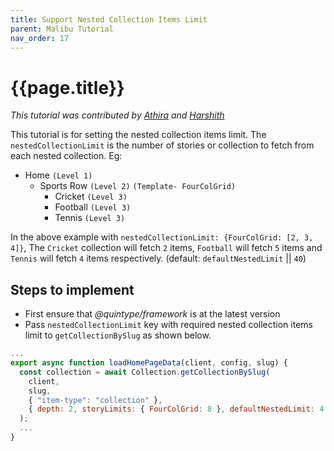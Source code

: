 ```yaml
---
title: Support Nested Collection Items Limit
parent: Malibu Tutorial
nav_order: 17
---
```


# {{page.title}}

*This tutorial was contributed by [Athira](https://twitter.com/AthiraMRaju) and [Harshith](ttps://www.linkedin.com/in/harshith-raj-092ba4176)*

This tutorial is for setting the nested collection items limit. The `nestedCollectionLimit` is the number of stories or collection to fetch from each nested collection. 
Eg:
- Home `(Level 1)`
  - Sports Row `(Level 2)` `(Template- FourColGrid)`
    - Cricket `(Level 3)`
    - Football `(Level 3)`
    - Tennis `(Level 3)`

In the above example with `nestedCollectionLimit: {FourColGrid: [2, 3, 4]}`, The `Cricket` collection will fetch `2`  items, `Football` will fetch `5` items and `Tennis` will fetch `4` items respectively. (default: `defaultNestedLimit` || `40`)

## Steps to implement

* First ensure that *@quintype/framework* is at the latest version
* Pass `nestedCollectionLimit` key with required nested collection items limit to `getCollectionBySlug` as shown below.

```javascript
...
export async function loadHomePageData(client, config, slug) {
  const collection = await Collection.getCollectionBySlug(
    client,
    slug,
    { "item-type": "collection" },
    { depth: 2, storyLimits: { FourColGrid: 8 }, defaultNestedLimit: 4 , nestedCollectionLimit: {FourColGrid: [2, 3, 4]}}
  );
  ...
}
```